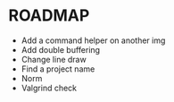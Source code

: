 # ROADMAP
-	Add a command helper on another img
-	Add double buffering
-	Change line draw
-	Find a project name
-	Norm
-	Valgrind check